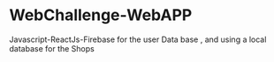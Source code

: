 # WebChallenge-WebAPP
Javascript-ReactJs-Firebase for the user Data base , and using a local database for the Shops 
